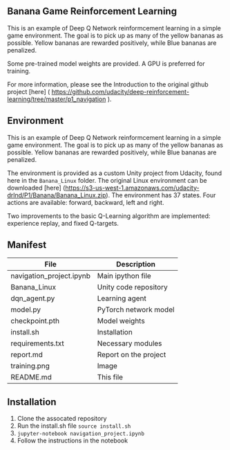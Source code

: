 ## Banana Game Reinforcement Learning

This is an example of Deep Q Network reinformcement learning in a simple game environment.
The goal is to pick up as many of the yellow bananas as possible. 
Yellow bananas are rewarded positively, while Blue bananas are penalized.

Some pre-trained model weights are provided. A GPU is preferred for training.

For more information, please see the Introduction to the original github project [here] ( https://github.com/udacity/deep-reinforcement-learning/tree/master/p1_navigation ).

## Environment

This is an example of Deep Q Network reinformcement learning in a simple game environment.
The goal is to pick up as many of the yellow bananas as possible. 
Yellow bananas are rewarded positively, while Blue bananas are penalized.

The environment is provided as a custom Unity project from Udacity, found here in the `Banana_Linux` folder.
The original Linux environment can be downloaded [here] (https://s3-us-west-1.amazonaws.com/udacity-drlnd/P1/Banana/Banana_Linux.zip).
The environment has 37 states. Four actions are available: forward, backward, left and right.

Two improvements to the basic Q-Learning algorithm are implemented: experience replay, and fixed Q-targets.

## Manifest


File | Description
------------------|-------------------
navigation_project.ipynb | Main ipython file
Banana_Linux | Unity code repository
dqn_agent.py | Learning agent
model.py | PyTorch network model
checkpoint.pth | Model weights
install.sh | Installation
requirements.txt | Necessary modules
report.md | Report on the project
training.png | Image
README.md | This file


## Installation

1. Clone the assocated repository
2. Run the install.sh file `source install.sh`
3. `jupyter-notebook navigation_project.ipynb`
4. Follow the instructions in the notebook 








